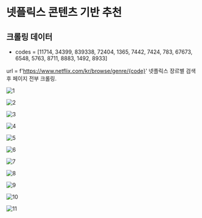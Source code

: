 # 넷플릭스 콘텐츠 기반 추천
## 크롤링 데이터
* codes = [11714, 34399, 839338, 72404, 1365, 7442, 
         7424, 783, 67673, 6548, 5763, 8711, 8883, 1492, 8933]

url = f'https://www.netflix.com/kr/browse/genre/{code}'
넷플릭스 장르별 검색 후 페이지 전부 크롤링.

![1](https://github.com/Leegyeongseob/NLP-netflix-recommendation/assets/67867076/4c588475-2c0f-4de8-96db-b4d910b43e61)

![2](https://github.com/Leegyeongseob/NLP-netflix-recommendation/assets/67867076/644dcbc9-9878-4454-ae19-e717bc5bb81d)

![3](https://github.com/Leegyeongseob/NLP-netflix-recommendation/assets/67867076/7661a41d-1a75-40c6-ac02-549b12396a40)

![4](https://github.com/Leegyeongseob/NLP-netflix-recommendation/assets/67867076/3c48a11a-fd00-4edf-a464-bb545af1afe9)

![5](https://github.com/Leegyeongseob/NLP-netflix-recommendation/assets/67867076/20da4726-9291-475e-b9f6-ea696b2038e1)

![6](https://github.com/Leegyeongseob/NLP-netflix-recommendation/assets/67867076/7a4e8678-e984-4b8f-a61e-ad37d9d29784)

![7](https://github.com/Leegyeongseob/NLP-netflix-recommendation/assets/67867076/d55d5584-d95d-4b48-b68a-b54bf8519894)

![8](https://github.com/Leegyeongseob/NLP-netflix-recommendation/assets/67867076/e7569c12-1b38-4ac1-844c-da577a776082)

![9](https://github.com/Leegyeongseob/NLP-netflix-recommendation/assets/67867076/738bb05c-eaf5-4228-a87e-de40c77f4ec7)

![10](https://github.com/Leegyeongseob/NLP-netflix-recommendation/assets/67867076/f9f2ba49-b4cb-4154-99f8-4a25adfdfd42)

![11](https://github.com/Leegyeongseob/NLP-netflix-recommendation/assets/67867076/e1bbf165-db52-411d-a9de-774eebf3d3af)
